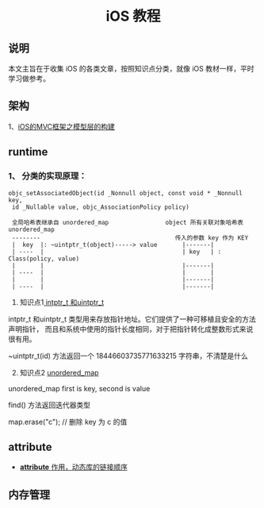 # <h1 style='text-align:center;'>iOS 教程</h1>

## 说明
本文主旨在于收集 iOS 的各类文章，按照知识点分类，就像 iOS 教材一样，平时学习做参考。


## 架构
1、[iOS的MVC框架之模型层的构建](https://www.jianshu.com/p/fce02188edec?utm_campaign=hugo&utm_medium=reader_share&utm_content=note&utm_source=qq)

## runtime
### 1、 分类的实现原理： 
```
objc_setAssociatedObject(id _Nonnull object, const void * _Nonnull key,
 id _Nullable value, objc_AssociationPolicy policy)
 
 全局哈希表继承自 unordered_map                object 所有关联对象哈希表 unordered_map
 --------                                      传入的参数 key 作为 KEY
 |  key  |: ~uintptr_t(object)-----> value       |-------|
 | ----  |                                       | key   | : Class(policy, value)
 |       |                                       |-------|
 | ----  |                                       |       |
 |       |                                       |-------|
 | ----  |                                       |-------|
```

1. 知识点1[ intptr_t 和uintptr_t ](https://blog.csdn.net/lsjseu/article/details/42360709)


 intptr_t 和uintptr_t 类型用来存放指针地址。它们提供了一种可移植且安全的方法声明指针，
 而且和系统中使用的指针长度相同，对于把指针转化成整数形式来说很有用。
 
 ~uintptr_t(id) 方法返回一个 18446603735771633215 字符串，不清楚是什么
 
2. 知识点2 [unordered_map](https://blog.csdn.net/haolipengzhanshen/article/details/51970348?locationNum=3&fps=1)

 unordered_map  first is key, second is value
 
 find() 方法返回迭代器类型
 
 map.erase("c"); // 删除 key 为 c 的值
 


## __attribute__
- [__attribute__ 作用，动态库的链接顺序](https://blog.csdn.net/mutourenzhang/article/details/47803803)

## 内存管理








